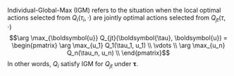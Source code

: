Individual-Global-Max (IGM) refers to the situation when the local optimal actions selected from $Q_i(\tau_i, \cdot)$ are jointly optimal actions selected from $Q_{jt}(\tau, \cdot)$
$$\arg \max_{\boldsymbol{u}} Q_{jt}(\boldsymbol{\tau}, \boldsymbol{u}) = 
\begin{pmatrix}
\arg \max_{u_1} Q_1(\tau_1, u_1) \\
\vdots \\ 
\arg \max_{u_n} Q_n(\tau_n, u_n) \\
\end{pmatrix}$$
In other words, $Q_i$ satisfy IGM for $Q_{jt}$ under $\boldsymbol{\tau}$.